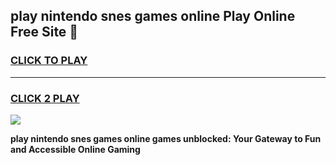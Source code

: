 
## play nintendo snes games online Play Online Free Site 👋
<h3>
<a href="https://download.freeplayer.one?title=play_nintendo_snes_games_online&ref=21F">CLICK TO PLAY</a></h3>
<hr>

<h3>
<a href="https://download.freeplayer.one?title=play_nintendo_snes_games_online&ref=21F">CLICK 2 PLAY</a>
  
</h3>

<a href="https://download.freeplayer.one?title=play_nintendo_snes_games_online&ref=21F"><img src="https://cdnb.artstation.com/p/assets/images/images/032/539/853/original/anto-thomas-button-gif.gif"></a>


**play nintendo snes games online games unblocked: Your Gateway to Fun and Accessible Online Gaming**
